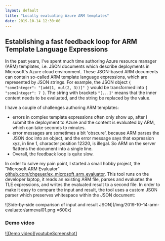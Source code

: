 ```yaml
---
layout: default
title: "Locally evaluating Azure ARM templates"
date: 2019-10-14 12:30:00
---
```


## Establishing a fast feedback loop for ARM Template Language Expressions

In the past years, I've spent much time authoring Azure resource manager (ARM) templates, i.e. JSON documents which describe deployments in Microsoft's Azure cloud environment. These JSON-based ARM documents can contain so-called ARM template language expressions, which are represented by JSON strings. For example, the JSON object ```{ "someInteger": "[add(1, mul(2, 3))]" }``` would be transformed into ```{ "someInteger": 7 }```. The string with brackets  `"[...]"` means that the inner content needs to be evaluated, and the string be replaced by the value.

I have a couple of challenges authoring ARM templates:

- errors in complex template expressions often only show up, after I submit the deployment to Azure and the content is evaluated by ARM, which can take seconds to minutes.
- error messages are sometimes a bit 'obscure', because ARM parses the JSON doc into an object, and the error message says that expression xyz, in line *1*, character position 12320, is illegal. So ARM on the server flattens the document into a single line.
- Overall, the feedback loop is quite slow.

In order to solve my pain point, I started a small hobby project, the "Microsoft ARM Evaluator" [github.com/chgeuer/ex_microsoft_arm_evaluator](https://github.com/chgeuer/ex_microsoft_arm_evaluator). This tool runs on the developer laptop, it reads an existing ARM file, parses and evaluates the TLE expressions, and writes the evaluated result to a second file. In order to make it easy to compare the input and result, the tool uses a custom JSON parser which preserves whitespace within the JSON document:

![Side-by-side comparison of input and result JSON](/img/2019-10-14-arm-evaluator/armeval01.png =600x)

### Demo video

<a href="https://www.youtube.com/watch?v=CbSphrybZFQ">
![Demo video][youtubeScreenshot]
</a>


[youtubeScreenshot]: /img/2019-10-14-arm-evaluator/armevalyoutube.png
